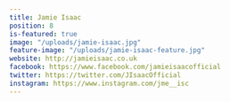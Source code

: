 ```yaml
---
title: Jamie Isaac
position: 8
is-featured: true
image: "/uploads/jamie-isaac.jpg"
feature-image: "/uploads/jamie-isaac-feature.jpg"
website: http://jamieisaac.co.uk
facebook: https://www.facebook.com/jamieisaacofficial
twitter: https://twitter.com/JIsaacOfficial
instagram: https://www.instagram.com/jme__isc
---
```


